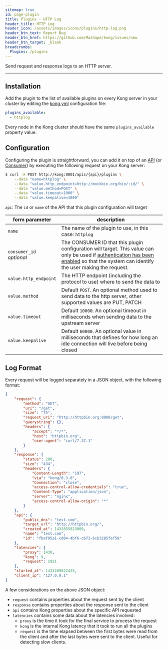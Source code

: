 ```yaml
---
sitemap: true
id: page-plugin
title: Plugins - HTTP Log
header_title: HTTP Log
header_icon: /assets/images/icons/plugins/http-log.png
header_btn_text: Report Bug
header_btn_href: https://github.com/Mashape/kong/issues/new
header_btn_target: _blank
breadcrumbs:
  Plugins: /plugins
---
```


Send request and response logs to an HTTP server.

---

## Installation

Add the plugin to the list of available plugins on every Kong server in your cluster by editing the [kong.yml][configuration] configuration file:

```yaml
plugins_available:
  - httplog
```

Every node in the Kong cluster should have the same `plugins_available` property value.

## Configuration

Configuring the plugin is straightforward, you can add it on top of an [API][api-object] (or [Consumer][consumer-object]) by executing the following request on your Kong server:

```bash
$ curl -X POST http://kong:8001/apis/{api}/plugins \
    --data "name=httplog" \
    --data "value.http_endpoint=http://mockbin.org/bin/:id/" \
    --data "value.method=POST" \
    --data "value.timeout=1000" \
    --data "value.keepalive=1000"
```

`api`: The `id` or `name` of the API that this plugin configuration will target

form parameter                          | description
 ---                                    | ---
`name`                                  | The name of the plugin to use, in this case: `httplog`
`consumer_id`<br>*optional*             | The CONSUMER ID that this plugin configuration will target. This value can only be used if [authentication has been enabled][faq-authentication] so that the system can identify the user making the request.
`value.http_endpoint`                   | The HTTP endpoint (including the protocol to use) where to send the data to
`value.method`                          | Default `POST`. An optional method used to send data to the http server, other supported values are PUT, PATCH
`value.timeout`                         | Default `10000`. An optional timeout in milliseconds when sending data to the upstream server
`value.keepalive`                       | Default `60000`. An optional value in milliseconds that defines for how long an idle connection will live before being closed

[api-object]: /docs/{{site.data.kong_latest.version}}/admin-api/#api-object
[configuration]: /docs/{{site.data.kong_latest.version}}/configuration
[consumer-object]: /docs/{{site.data.kong_latest.version}}/admin-api/#consumer-object
[faq-authentication]: /docs/{{site.data.kong_latest.version}}/faq/#how-can-i-add-an-authentication-layer-on-a-microservice/api?

## Log Format

Every request will be logged separately in a JSON object, with the following format:

```json
{
    "request": {
        "method": "GET",
        "uri": "/get",
        "size": "75",
        "request_uri": "http://httpbin.org:8000/get",
        "querystring": {},
        "headers": {
            "accept": "*/*",
            "host": "httpbin.org",
            "user-agent": "curl/7.37.1"
        }
    },
    "response": {
        "status": 200,
        "size": "434",
        "headers": {
            "Content-Length": "197",
            "via": "kong/0.3.0",
            "Connection": "close",
            "access-control-allow-credentials": "true",
            "Content-Type": "application/json",
            "server": "nginx",
            "access-control-allow-origin": "*"
        }
    },
    "api": {
        "public_dns": "test.com",
        "target_url": "http://httpbin.org/",
        "created_at": 1432855823000,
        "name": "test.com",
        "id": "fbaf95a1-cd04-4bf6-cb73-6cb3285fef58"
    },
    "latencies": {
        "proxy": 1430,
        "kong": 9,
        "request": 1921
    },
    "started_at": 1433209822425,
    "client_ip": "127.0.0.1"
}
```

A few considerations on the above JSON object:

* `request` contains properties about the request sent by the client
* `response` contains properties about the response sent to the client
* `api` contains Kong properties about the specific API requested
* `latencies` contains some data about the latencies involved:
   * `proxy` is the time it took for the final service to process the request
   * `kong` is the internal Kong latency that it took to run all the plugins
   * `request` is the time elapsed between the first bytes were read from the client and after the last bytes were sent to the client. Useful for detecting slow clients.
